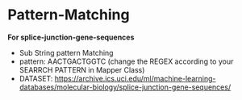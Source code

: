 # Pattern-Matching
**For splice-junction-gene-sequences**
- Sub String pattern Matching 
- pattern: AACTGACTGGTC (change the REGEX according to your SEARRCH PATTERN in Mapper Class)
- DATASET: https://archive.ics.uci.edu/ml/machine-learning-databases/molecular-biology/splice-junction-gene-sequences/
